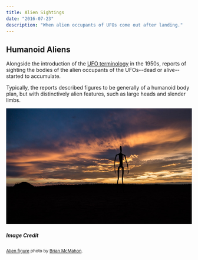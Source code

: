```yaml
---
title: Alien Sightings
date: "2016-07-23"
description: "When alien occupants of UFOs come out after landing."
---
```


## Humanoid Aliens

Alongside the introduction of the [UFO terminology](../saucer-to-ufo/) in the 1950s, reports of
sighting the bodies of the alien occupants of the UFOs--dead or alive--started to accumulate.

Typically, the reports described figures to be generally of a humanoid body plan, but with
distinctively alien features, such as large heads and slender limbs.

![silhouette of an alien figure](./alien-figure.jpg)

##### Image Credit

<small>[Alien figure](https://unsplash.com/photos/vPoKUPztOZM) photo by [Brian McMahon](https://unsplash.com/@mcmre).</small>
